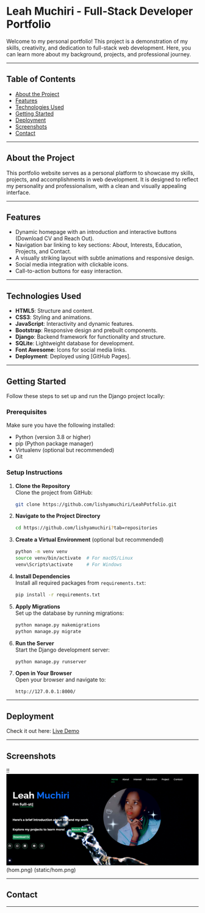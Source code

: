 
# **Leah Muchiri - Full-Stack Developer Portfolio**

Welcome to my personal portfolio! This project is a demonstration of my skills, creativity, and dedication to full-stack web development. Here, you can learn more about my background, projects, and professional journey.

---

## **Table of Contents**
- [About the Project](#about-the-project)
- [Features](#features)
- [Technologies Used](#technologies-used)
- [Getting Started](#getting-started)
- [Deployment](#deployment)
- [Screenshots](#screenshots)
- [Contact](#contact)

---

## **About the Project**

This portfolio website serves as a personal platform to showcase my skills, projects, and accomplishments in web development. It is designed to reflect my personality and professionalism, with a clean and visually appealing interface.

---

## **Features**
- Dynamic homepage with an introduction and interactive buttons (Download CV and Reach Out).
- Navigation bar linking to key sections: About, Interests, Education, Projects, and Contact.
- A visually striking layout with subtle animations and responsive design.
- Social media integration with clickable icons.
- Call-to-action buttons for easy interaction.

---

## **Technologies Used**
- **HTML5**: Structure and content.
- **CSS3**: Styling and animations.
- **JavaScript**: Interactivity and dynamic features.
- **Bootstrap**: Responsive design and prebuilt components.
- **Django**: Backend framework for functionality and structure.
- **SQLite**: Lightweight database for development.
- **Font Awesome**: Icons for social media links.
- **Deployment**: Deployed using [GitHub Pages].

---

## **Getting Started**

Follow these steps to set up and run the Django project locally:

### **Prerequisites**
Make sure you have the following installed:
- Python (version 3.8 or higher)
- pip (Python package manager)
- Virtualenv (optional but recommended)
- Git

### **Setup Instructions**

1. **Clone the Repository**  
   Clone the project from GitHub:
   ```bash
   git clone https://github.com/lishyamuchiri/LeahPotfolio.git
   ```
   

2. **Navigate to the Project Directory**  
   ```bash
   cd https://github.com/lishyamuchiri?tab=repositories
   ```

3. **Create a Virtual Environment** (optional but recommended)  
   ```bash
   python -m venv venv
   source venv/bin/activate  # For macOS/Linux
   venv\Scripts\activate     # For Windows
   ```

4. **Install Dependencies**  
   Install all required packages from `requirements.txt`:
   ```bash
   pip install -r requirements.txt
   ```

5. **Apply Migrations**  
   Set up the database by running migrations:
   ```bash
   python manage.py makemigrations
   python manage.py migrate
   ```

6. **Run the Server**  
   Start the Django development server:
   ```bash
   python manage.py runserver
   ```

7. **Open in Your Browser**  
   Open your browser and navigate to:
   ```
   http://127.0.0.1:8000/
   ```

---

## **Deployment**

Check it out here: [Live Demo](https://lishyamuchiri.github.io/LeahPotfolio/)

---

## **Screenshots**

!!![hom.png](static%2Fassets%2Fhom.png)(hom.png)  (static/hom.png)



---

## **Contact**


---

